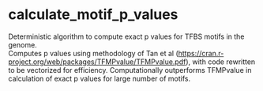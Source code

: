 # calculate_motif_p_values

Deterministic algorithm to compute exact p values for TFBS motifs in the genome.  
Computes p values using methodology of Tan et al (https://cran.r-project.org/web/packages/TFMPvalue/TFMPvalue.pdf), with code rewritten to be vectorized for efficiency.
Computationally outperforms TFMPvalue in calculation of exact p values for large number of motifs.
